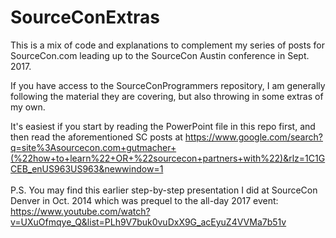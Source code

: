 # SourceConExtras
This is a mix of code and explanations to complement my series of posts for SourceCon.com leading up to the
SourceCon Austin conference in Sept. 2017.

If you have access to the SourceConProgrammers repository, I am generally following the material they are covering, but also throwing in some extras of my own.

It's easiest if you start by reading the PowerPoint file in this repo first, and then read the aforementioned SC posts at https://www.google.com/search?q=site%3Asourcecon.com+gutmacher+(%22how+to+learn%22+OR+%22sourcecon+partners+with%22)&rlz=1C1GCEB_enUS963US963&newwindow=1
<br/>
<br/>
P.S. You may find this earlier step-by-step presentation I did at SourceCon Denver in Oct. 2014 which was prequel to the all-day 2017 event: https://www.youtube.com/watch?v=UXuOfmqye_Q&list=PLh9V7buk0vuDxX9G_acEyuZ4VVMa7b51v
<!--

This is a blank space.
You can add multiple empty lines or text here.

-->

